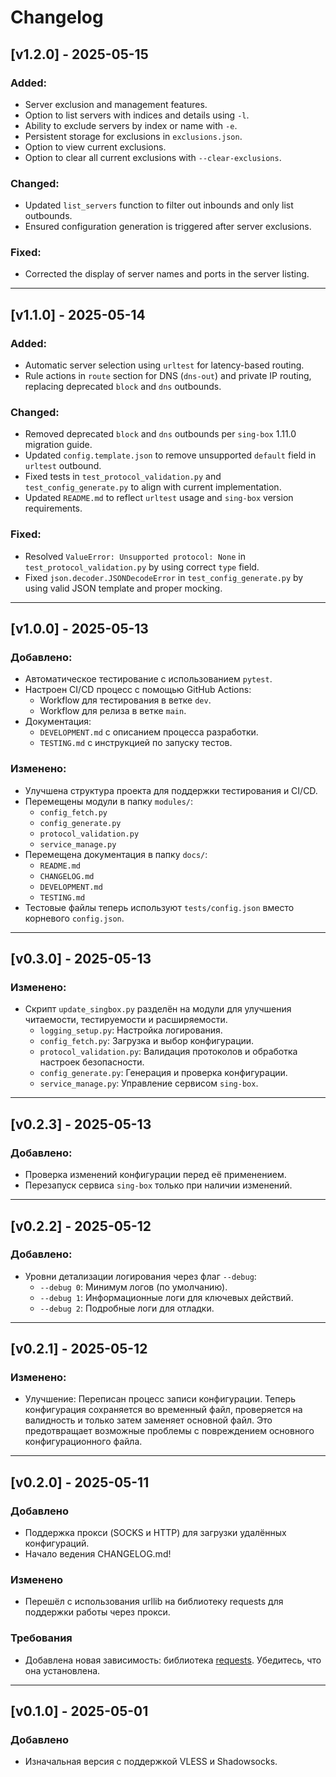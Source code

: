 # Changelog

## [v1.2.0] - 2025-05-15

### Added:
- Server exclusion and management features.
- Option to list servers with indices and details using `-l`.
- Ability to exclude servers by index or name with `-e`.
- Persistent storage for exclusions in `exclusions.json`.
- Option to view current exclusions.
- Option to clear all current exclusions with `--clear-exclusions`.

### Changed:
- Updated `list_servers` function to filter out inbounds and only list outbounds.
- Ensured configuration generation is triggered after server exclusions.

### Fixed:
- Corrected the display of server names and ports in the server listing.

---

## [v1.1.0] - 2025-05-14

### Added:
- Automatic server selection using `urltest` for latency-based routing.
- Rule actions in `route` section for DNS (`dns-out`) and private IP routing, replacing deprecated `block` and `dns` outbounds.

### Changed:
- Removed deprecated `block` and `dns` outbounds per `sing-box` 1.11.0 migration guide.
- Updated `config.template.json` to remove unsupported `default` field in `urltest` outbound.
- Fixed tests in `test_protocol_validation.py` and `test_config_generate.py` to align with current implementation.
- Updated `README.md` to reflect `urltest` usage and `sing-box` version requirements.

### Fixed:
- Resolved `ValueError: Unsupported protocol: None` in `test_protocol_validation.py` by using correct `type` field.
- Fixed `json.decoder.JSONDecodeError` in `test_config_generate.py` by using valid JSON template and proper mocking.

---

## [v1.0.0] - 2025-05-13

### Добавлено:
- Автоматическое тестирование с использованием `pytest`.
- Настроен CI/CD процесс с помощью GitHub Actions:
  - Workflow для тестирования в ветке `dev`.
  - Workflow для релиза в ветке `main`.
- Документация:
  - `DEVELOPMENT.md` с описанием процесса разработки.
  - `TESTING.md` с инструкцией по запуску тестов.

### Изменено:
- Улучшена структура проекта для поддержки тестирования и CI/CD.
- Перемещены модули в папку `modules/`:
  - `config_fetch.py`
  - `config_generate.py`
  - `protocol_validation.py`
  - `service_manage.py`
- Перемещена документация в папку `docs/`:
  - `README.md`
  - `CHANGELOG.md`
  - `DEVELOPMENT.md`
  - `TESTING.md`
- Тестовые файлы теперь используют `tests/config.json` вместо корневого `config.json`.

---

## [v0.3.0] - 2025-05-13

### Изменено:
- Скрипт `update_singbox.py` разделён на модули для улучшения читаемости, тестируемости и расширяемости.
  - `logging_setup.py`: Настройка логирования.
  - `config_fetch.py`: Загрузка и выбор конфигурации.
  - `protocol_validation.py`: Валидация протоколов и обработка настроек безопасности.
  - `config_generate.py`: Генерация и проверка конфигурации.
  - `service_manage.py`: Управление сервисом `sing-box`.

---

## [v0.2.3] - 2025-05-13

### Добавлено:
- Проверка изменений конфигурации перед её применением.
- Перезапуск сервиса `sing-box` только при наличии изменений.

---

## [v0.2.2] - 2025-05-12

### Добавлено:
- Уровни детализации логирования через флаг `--debug`:
  - `--debug 0`: Минимум логов (по умолчанию).
  - `--debug 1`: Информационные логи для ключевых действий.
  - `--debug 2`: Подробные логи для отладки.

---

## [v0.2.1] - 2025-05-12

### Изменено:
- Улучшение: Переписан процесс записи конфигурации. Теперь конфигурация сохраняется во временный файл, проверяется на валидность и только затем заменяет основной файл.
Это предотвращает возможные проблемы с повреждением основного конфигурационного файла.

---

## [v0.2.0] - 2025-05-11

### Добавлено
- Поддержка прокси (SOCKS и HTTP) для загрузки удалённых конфигураций.
- Начало ведения CHANGELOG.md!

### Изменено
- Перешёл с использования urllib на библиотеку requests для поддержки работы через прокси.

### Требования
- Добавлена новая зависимость: библиотека [requests](https://pypi.org/project/requests/). Убедитесь, что она установлена.

---

## [v0.1.0] - 2025-05-01 

### Добавлено
- Изначальная версия с поддержкой VLESS и Shadowsocks.
